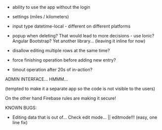 * ability to use the app without the login
* settings (miles / kilometers)
* input type datetime-local - different on different platforms

* popup when deleting? That would lead to more decisions - use Ionic? Angular Bootstrap? Yet another library... (leaving it inline for now)
* disallow editing multiple rows at the same time?
* force finishing operation before adding new entry?
* timout operation after 20s of in-action?


ADMIN INTERFACE... HMMM...

(tempted to make it a separate app so the code is not visible to the users)

On the other hand Firebase rules are making it secure!

KNOWN BUGS:
* Editing data that is out of... Check edit mode... || editmode!!! (easy, one line fix)
